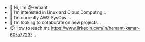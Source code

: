 - 👋 Hi, I’m @Hemant
- 👀 I’m interested in Linux and Cloud Computing...
- 🌱 I’m currently AWS SysOps ...
- 💞️ I’m looking to collaborate on new projects...
- 📫 How to reach me https://www.linkedin.com/in/hemant-kumar-605a77235...

<!---
sdlphemant/sdlphemant is a ✨ special ✨ repository because its `README.md` (this file) appears on your GitHub profile.
You can click the Preview link to take a look at your changes.
--->
